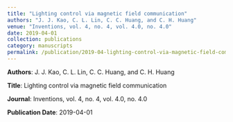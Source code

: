 ```yaml
---
title: "Lighting control via magnetic field communication"
authors: "J. J. Kao, C. L. Lin, C. C. Huang, and C. H. Huang"
venue: "Inventions, vol. 4, no. 4, vol. 4.0, no. 4.0"
date: 2019-04-01
collection: publications
category: manuscripts
permalink: /publication/2019-04-lighting-control-via-magnetic-field-communication
---
```


**Authors**: J. J. Kao, C. L. Lin, C. C. Huang, and C. H. Huang

**Title**: Lighting control via magnetic field communication

**Journal**: Inventions, vol. 4, no. 4, vol. 4.0, no. 4.0

**Publication Date**: 2019-04-01
